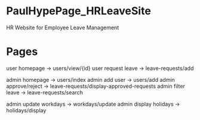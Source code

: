 # PaulHypePage_HRLeaveSite

HR Website for Employee Leave Management

# Pages

user homepage -> users/view/{id}
user request leave -> leave-requests/add

admin homepage -> users/index
admin add user -> users/add
admin approve/reject -> leave-requests/display-approved-requests
admin filter leave -> leave-requests/search

admin update workdays -> workdays/update
admin display holidays -> holidays/display
